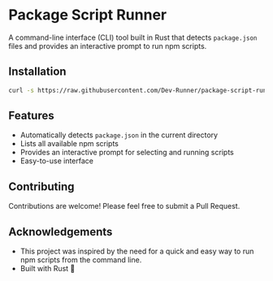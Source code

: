 # Package Script Runner

A command-line interface (CLI) tool built in Rust that detects `package.json` files and provides an interactive prompt to run npm scripts.

## Installation
```bash
curl -s https://raw.githubusercontent.com/Dev-Runner/package-script-runner/main/install.sh | bash
```

## Features

- Automatically detects `package.json` in the current directory
- Lists all available npm scripts
- Provides an interactive prompt for selecting and running scripts
- Easy-to-use interface

## Contributing

Contributions are welcome! Please feel free to submit a Pull Request.

## Acknowledgements

- This project was inspired by the need for a quick and easy way to run npm scripts from the command line.
- Built with Rust 🦀